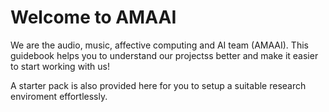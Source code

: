 # Welcome to AMAAI

We are the audio, music, affective computing and AI team (AMAAI).
This guidebook helps you to understand our projectss better and make it easier to start working with us!

A starter pack is also provided here for you to setup a suitable research enviroment effortlessly.


```{tableofcontents}
```
